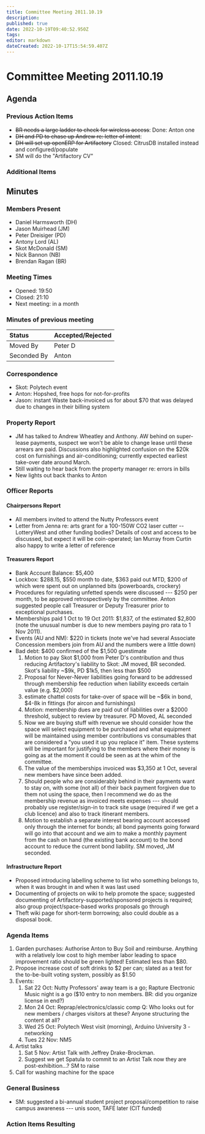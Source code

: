 ```yaml
---
title: Committee Meeting 2011.10.19
description: 
published: true
date: 2022-10-19T09:40:52.950Z
tags: 
editor: markdown
dateCreated: 2022-10-17T15:54:59.407Z
---
```


# Committee Meeting 2011.10.19

## Agenda

### Previous Action Items

-   <s>BR needs a large ladder to check for wireless access</s>: Done: Anton one
-   <s>DH and PD to chase up Andrew re: letter of intent</s>:
-   <s>DH will set up openERP for Artifactory</s> Closed: CitrusDB installed instead and configured/populate
-   SM will do the "Artifactory CV"

### Additional Items

## Minutes

### Members Present

-   Daniel Harmsworth (DH)
-   Jason Muirhead (JM)
-   Peter Dreisiger (PD)
-   Antony Lord (AL)
-   Skot McDonald (SM)
-   Nick Bannon (NB)
-   Brendan Ragan (BR)

### Meeting Times

-   Opened: 19:50
-   Closed: 21:10
-   Next meeting: in a month

### Minutes of previous meeting

| Status      | Accepted/Rejected |
|:------------|-------------------|
| Moved By    | Peter D           |
| Seconded By | Anton             |

### Correspondence

-   Skot: Polytech event
-   Anton: Hopshed, free hops for not-for-profits
-   Jason: instant Waste back-invoiced us for about \$70 that was delayed due to changes in their billing system

### Property Report

-   JM has talked to Andrew Wheatley and Anthony. AW behind on super-lease payments, suspect we won't be able to change lease until these arrears are paid. Discussions also highlighted confusion on the \$20k cost on furnishings and air-conditioning; currently expected earliest take-over date around March.
-   Still waiting to hear back from the property manager re: errors in bills
-   New lights out back thanks to Anton

### Officer Reports

#### Chairpersons Report

-   All members invited to attend the Nutty Professors event
-   Letter from Jenna re: arts grant for a 100-150W CO2 laser cutter -- LotteryWest and other funding bodies? Details of cost and access to be discussed, but expect it will be coin-operated; Ian Murray from Curtin also happy to write a letter of reference

#### Treasurers Report

-   Bank Account Balance: \$5,400
-   Lockbox: \$288.15, \$550 month to date, \$363 paid out MTD, \$200 of which were spent out on unplanned bits (powerboards, crockery)
-   Procedures for regulating unfetted spends were discussed --- \$250 per month, to be approved retrospectively by the committee. Anton suggested people call Treasurer or Deputy Treasurer prior to exceptional purchases.
-   Memberships paid 1 Oct to 19 Oct 2011: \$1,837, of the estimated \$2,800 (note the unusual number is due to new members paying pro rata to 1 Nov 2011).
-   Events (AU and NM): \$220 in tickets (note we've had several Associate Concession members join from AU and the numbers were a little down)
-   Bad debt: \$400 confirmed of the \$1,500 guestimate
    1.  Motion to pay Skot \$1,000 from Peter D's contribution and thus reducing Artifactory's liability to Skot: JM moved, BR seconded. Skot's liability \~\$9k, PD \$1k5, then less than \$500
    2.  Proposal for Never-Never liabilities going forward to be addressed through membership fee reduction when liability exceeds certain value (e.g. \$2,000)
    3.  estimate chattel costs for take-over of space will be \~\$6k in bond, \$4-8k in fittings (for aircon and furnishings)
    4.  Motion: membership dues are paid out of liabilities over a \$2000 threshold, subject to review by treasurer. PD Moved, AL seconded
    5.  Now we are buying stuff with revenue we should consider how the space will select equipment to be purchased and what equipment will be maintained using member contributions vs consumables that are considered a "you used it up you replace it" item. These systems will be important for justifying to the members where their money is going as at the moment it could be seen as at the whim of the committee.
    6.  The value of the memberships invoiced was \$3,350 at 1 Oct, several new members have since been added.
    7.  Should people who are considerably behind in their payments want to stay on, with some (not all) of their back payment forgiven due to them not using the space, then I recommend we do as the membership revenue as invoiced meets expenses --- should probably use register/sign-in to track site usage (required if we get a club licence) and also to track itinerant members.
    8.  Motion to establish a separate interest bearing account accessed only through the internet for bonds; all bond payments going forward will go into that account and we aim to make a monthly payment from the cash on hand (the existing bank account) to the bond account to reduce the current bond liability. SM moved, JM seconded.

#### Infrastructure Report

-   Proposed introducing labelling scheme to list who something belongs to, when it was brought in and when it was last used
-   Documenting of projects on wiki to help promote the space; suggested documenting of Artifactory-supported/sponsored projects is required; also group project/space-based works proposals go through
-   Theft wiki page for short-term borrowing; also could double as a disposal book.

### Agenda Items

1.  Garden purchases: Authorise Anton to Buy Soil and reimburse. Anything with a relatively low cost to high member labor leading to space improvement ratio should be green lighted! Estimated less than \$80.
2.  Propose increase cost of soft drinks to \$2 per can; slated as a test for the to-be-built voting system, possibly as \$1.50
3.  Events:
    1.  Sat 22 Oct: Nutty Professors' away team is a go; Rapture Electronic Music night is a go (\$10 entry to non members. BR: did you organize license in end?)
    2.  Mon 24 Oct: Reprap/electronics/classic comp Q: Who looks out for new members / charges visitors at these? Anyone structuring the content at all?
    3.  Wed 25 Oct: Polytech West visit (morning), Arduino University 3 - networking
    4.  Tues 22 Nov: NM5
4.  Artist talks
    1.  Sat 5 Nov: Artist Talk with Jeffrey Drake-Brockman.
    2.  Suggest we get Spatula to commit to an Artist Talk now they are post-exhibition...? SM to raise
5.  Call for washing machine for the space

### General Business

-   SM: suggested a bi-annual student project proposal/competition to raise campus awareness --- unis soon, TAFE later (CIT funded)

### Action Items Resulting
